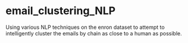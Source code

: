 # email_clustering_NLP
Using various NLP techniques on the enron dataset to attempt to intelligently cluster the emails by chain as close to a human as possible.
